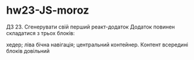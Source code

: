 # hw23-JS-moroz
ДЗ 23. Сгенерувати свій перший реакт-додаток
Додаток повинен складатися з трьох блоків:

хедер;
ліва бічна навігація;
центральний контейнер.
Контент всередині блоків довільний
